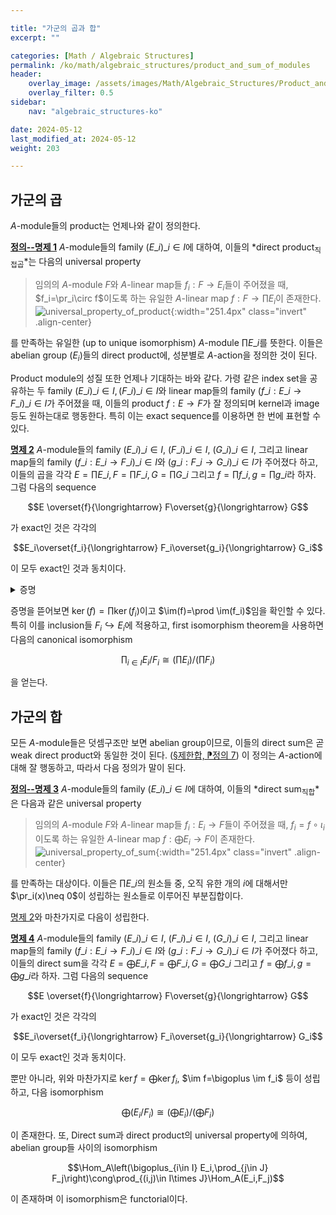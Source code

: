 ```yaml
---

title: "가군의 곱과 합"
excerpt: ""

categories: [Math / Algebraic Structures]
permalink: /ko/math/algebraic_structures/product_and_sum_of_modules
header:
    overlay_image: /assets/images/Math/Algebraic_Structures/Product_and_sum_of_modules.png
    overlay_filter: 0.5
sidebar: 
    nav: "algebraic_structures-ko"

date: 2024-05-12
last_modified_at: 2024-05-12
weight: 203

---
```


## 가군의 곱

$A$-module들의 product는 언제나와 같이 정의한다.

<div class="definition" markdown="1">

<ins id="def-prop1">**정의--명제 1**</ins> $A$-module들의 family $(E\_i)\_{i\in I}$에 대하여, 이들의 *direct product<sub>직접곱</sub>*는 다음의 universal property

> 임의의 $A$-module $F$와 $A$-linear map들 $f_i:F \rightarrow E_i$들이 주어졌을 때, $f_i=\pr_i\circ f$이도록 하는 유일한 $A$-linear map $f:F \rightarrow \prod E_i$이 존재한다.
> ![universal_property_of_product](/assets/images/Math/Algebraic_Structures/Product_and_sum_of_modules-1.png){:width="251.4px" class="invert" .align-center}

를 만족하는 유일한 (up to unique isomorphism) $A$-module $\prod E\_i$를 뜻한다. 이들은 abelian group $(E_i)$들의 direct product에, 성분별로 $A$-action을 정의한 것이 된다.

</div>

Product module의 성질 또한 언제나 기대하는 바와 같다. 가령 같은 index set을 공유하는 두 family $(E\_i)\_{i\in I}, (F\_i)\_{i\in I}$와 linear map들의 family $(f\_i:E\_i \rightarrow F\_i)\_{i\in I}$가 주어졌을 때, 이들의 product $f:E \rightarrow F$가 잘 정의되며 kernel과 image 등도 원하는대로 행동한다. 특히 이는 exact sequence를 이용하면 한 번에 표현할 수 있다.

<div class="proposition" markdown="1">

<ins id="prop2">**명제 2**</ins> $A$-module들의 family $(E\_i)\_{i\in I}$, $(F\_i)\_{i\in I}$, $(G\_i)\_{i\in I}$, 그리고 linear map들의 family $(f\_i:E\_i \rightarrow F\_i)\_{i\in I}$와 $(g\_i:F\_i \rightarrow G\_i)\_{i\in I}$가 주어졌다 하고, 이들의 곱을 각각 $E=\prod E\_i, F=\prod F\_i, G=\prod G\_i$ 그리고 $f=\prod f\_i,g=\prod g\_i$라 하자. 그럼 다음의 sequence

$$E \overset{f}{\longrightarrow} F\overset{g}{\longrightarrow} G$$

가 exact인 것은 각각의

$$E_i\overset{f_i}{\longrightarrow} F_i\overset{g_i}{\longrightarrow} G_i$$

이 모두 exact인 것과 동치이다.

</div>
<details class="proof" markdown="1">
<summary>증명</summary>

임의의 $y=(y_i)\in F$에 대하여,

$$y\in\ker g\iff g(y)=0\iff g_i(y_i)=0\text{ for all $i$}\iff y_i\in\ker g_i\text{ for all $i$}$$

이고, 비슷하게 $y\in \im(f)$인 것은 적당한 $x=(x_i)\in E$가 존재하여 $y=f(x)$인 것과 동치이며, 따라서 모든 $i$에 대하여 $y_i=f(x_i)$, 즉 모든 $i$에 대하여 $y_i\in\im(f_i)$인 것과 동치이다.

</details>

증명을 뜯어보면 $\ker(f)=\prod\ker(f_i)$이고 $\im(f)=\prod \im(f_i)$임을 확인할 수 있다. 특히 이를 inclusion들 $F_i\hookrightarrow E_i$에 적용하고, first isomorphism theorem을 사용하면 다음의 canonical isomorphism

$$\prod_{i\in I} E_i/F_i\cong \left(\prod E_i\right)\bigg/\left(\prod F_i\right)$$

을 얻는다. 

## 가군의 합

모든 $A$-module들은 덧셈구조만 보면 abelian group이므로, 이들의 direct sum은 곧 weak direct product와 동일한 것이 된다. ([§제한합, ⁋정의 7](/ko/math/algebraic_structures/restricted_sum#def7)) 이 정의는 $A$-action에 대해 잘 행동하고, 따라서 다음 정의가 말이 된다.

<div class="definition" markdown="1">

<ins id="def-prop3">**정의--명제 3**</ins> $A$-module들의 family $(E\_i)\_{i\in I}$에 대하여, 이들의 *direct sum<sub>직합</sub>*은 다음과 같은 universal property

> 임의의 $A$-module $F$와 $A$-linear map들 $f_i:E_i \rightarrow F$들이 주어졌을 때, $f_i= f\circ\iota_i$이도록 하는 유일한 $A$-linear map $f:\bigoplus E_i \rightarrow F$이 존재한다.
> ![universal_property_of_sum](/assets/images/Math/Algebraic_Structures/Product_and_sum_of_modules-2.png){:width="251.4px" class="invert" .align-center}

를 만족하는 대상이다. 이들은 $\prod E\_i$의 원소들 중, 오직 유한 개의 $i$에 대해서만 $\pr_i(x)\neq 0$이 성립하는 원소들로 이루어진 부분집합이다.

</div>

[명제 2](#prop2)와 마찬가지로 다음이 성립한다.

<div class="proposition" markdown="1">

<ins id="prop4">**명제 4**</ins> $A$-module들의 family $(E\_i)\_{i\in I}$, $(F\_i)\_{i\in I}$, $(G\_i)\_{i\in I}$, 그리고 linear map들의 family $(f\_i:E\_i \rightarrow F\_i)\_{i\in I}$와 $(g\_i:F\_i \rightarrow G\_i)\_{i\in I}$가 주어졌다 하고, 이들의 direct sum을 각각 $E=\bigoplus E\_i, F=\bigoplus F\_i, G=\bigoplus G\_i$ 그리고 $f=\bigoplus f\_i,g=\bigoplus g\_i$라 하자. 그럼 다음의 sequence

$$E \overset{f}{\longrightarrow} F\overset{g}{\longrightarrow} G$$

가 exact인 것은 각각의

$$E_i\overset{f_i}{\longrightarrow} F_i\overset{g_i}{\longrightarrow} G_i$$

이 모두 exact인 것과 동치이다.

</div>

뿐만 아니라, 위와 마찬가지로 $\ker f=\bigoplus\ker f_i$, $\im f=\bigoplus \im f_i$ 등이 성립하고, 다음 isomorphism 

$$\bigoplus(E_i/F_i)\cong\left(\bigoplus E_i\right)\bigg/\left(\bigoplus F_i\right)$$

이 존재한다. 또, Direct sum과 direct product의 universal property에 의하여, abelian group들 사이의 isomorphism

$$\Hom_A\left(\bigoplus_{i\in I} E_i,\prod_{j\in J} F_j\right)\cong\prod_{(i,j)\in I\times J}\Hom_A(E_i,F_j)$$

이 존재하며 이 isomorphism은 functorial이다.